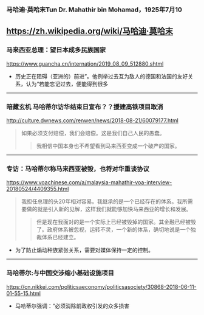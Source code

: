 ### 马哈迪·莫哈末Tun Dr. Mahathir bin Mohamad，1925年7月10
https://zh.wikipedia.org/wiki/马哈迪·莫哈末
---
### 马来西亚总理：望日本成多民族国家
https://www.guancha.cn/internation/2019_08_09_512880.shtml
- 历史正在阻碍（亚洲的）前进”。他例举过去互为敌人的德国和法国的友好关系，认为“若能忘记过去，便能得到很多
---
### 暗藏玄机 马哈蒂尔访华结束日宣布？？援建高铁项目取消
http://culture.dwnews.com/renwen/news/2018-08-21/60079177.html
>如果必须支付赔偿，我们会赔偿。这是我们自己人民的愚蠢。
>>我相信中国本身也不希望看到马来西亚变成一个破产的国家。
---
### 专访：马哈蒂尔称马来西亚被毁，也将对华重谈协议
https://www.voachinese.com/a/malaysia-mahathir-voa-interview-20180524/4409355.html
>我担任总理的头20年相对容易。我继承的是一个已经存在的体系。我所需要做的就是引入新的见解，这样我们就能够加快马来西亚的增长和发展。
>>但是现在我面对的是一个实际上已经被毁掉的国家。其金融已经被毁了。政府体系被忽视，运转不灵，一个新的体系，确切地说是一个独裁体系已经建立。
- 为了防止煽动种族紧张关系，需要对媒体保持一定的控制。
---
### 马哈蒂尔:与中国交涉缩小基础设施项目
https://cn.nikkei.com/politicsaeconomy/politicsasociety/30868-2018-06-11-01-55-15.html
- 马哈蒂尔强调：“必须消除前政权引发的众多损害